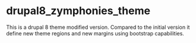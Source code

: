 # drupal8_zymphonies_theme

This is a drupal 8 theme modified version. Compared to the initial version it define new theme regions and new margins using bootstrap capabilities.
